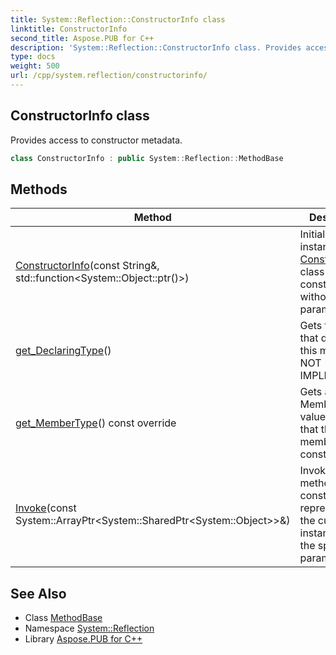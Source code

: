 ```yaml
---
title: System::Reflection::ConstructorInfo class
linktitle: ConstructorInfo
second_title: Aspose.PUB for C++
description: 'System::Reflection::ConstructorInfo class. Provides access to constructor metadata in C++.'
type: docs
weight: 500
url: /cpp/system.reflection/constructorinfo/
---
```

## ConstructorInfo class


Provides access to constructor metadata.

```cpp
class ConstructorInfo : public System::Reflection::MethodBase
```

## Methods

| Method | Description |
| --- | --- |
| [ConstructorInfo](./constructorinfo/)(const String\&, std::function\<System::Object::ptr()>) | Initializes a new instance of the [ConstructorInfo](./) class for constructor without parameters. |
| [get_DeclaringType](./get_declaringtype/)() | Gets the class that declares this member. NOT IMPLEMENTED. |
| [get_MemberType](./get_membertype/)() const override | Gets a MemberTypes value indicating that this member is a constructor. |
| [Invoke](./invoke/)(const System::ArrayPtr\<System::SharedPtr\<System::Object\>\>\&) | Invokes the method or constructor represented by the current instance, using the specified parameters. |
## See Also

* Class [MethodBase](../methodbase/)
* Namespace [System::Reflection](../)
* Library [Aspose.PUB for C++](../../)
